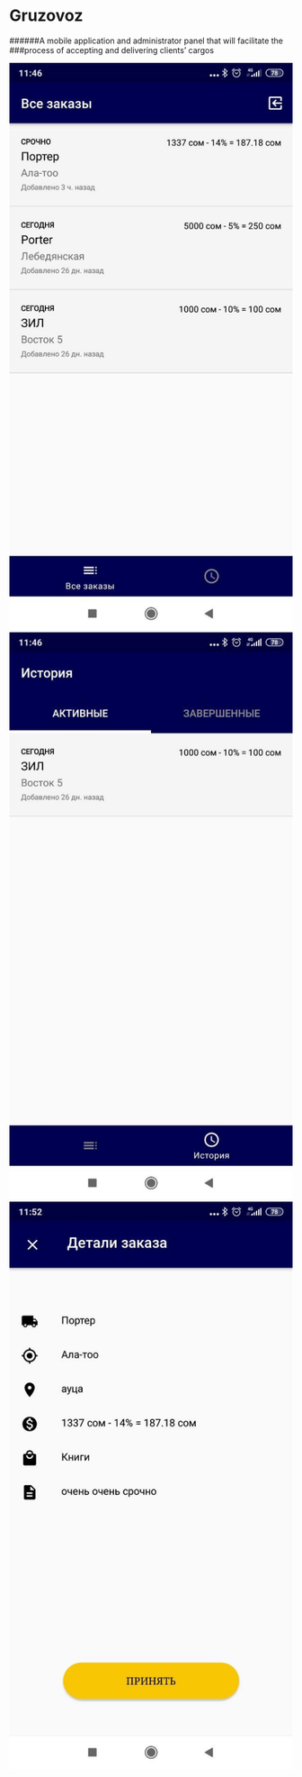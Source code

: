 # Gruzovoz

######A mobile application and administrator panel that will facilitate the
###process of accepting and delivering clients’ cargos

![image 1](gruzovoz1.jpg) ![image 2](gruzovoz2.jpg) ![image 3](gruzovoz4.jpg)
